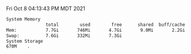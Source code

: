 Fri Oct  8 04:13:43 PM MDT 2021
```bash
System Memory
               total        used        free      shared  buff/cache   available
Mem:           7.7Gi       746Mi       4.7Gi       9.0Mi       2.2Gi       6.6Gi
Swap:          7.6Gi       332Mi       7.3Gi
System Storage
670M	.
```
```bash
